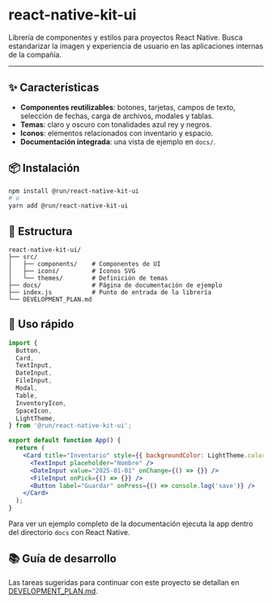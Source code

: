# react-native-kit-ui

Librería de componentes y estilos para proyectos React Native. Busca estandarizar la imagen y experiencia de usuario en las aplicaciones internas de la compañía.

---

## ✨ Características

- **Componentes reutilizables**: botones, tarjetas, campos de texto, selección de fechas, carga de archivos, modales y tablas.
- **Temas**: claro y oscuro con tonalidades azul rey y negros.
- **Iconos**: elementos relacionados con inventario y espacio.
- **Documentación integrada**: una vista de ejemplo en `docs/`.

## 📦 Instalación

```bash
npm install @run/react-native-kit-ui
# o
yarn add @run/react-native-kit-ui
```

## 📁 Estructura

```
react-native-kit-ui/
├── src/
│   ├── components/    # Componentes de UI
│   ├── icons/         # Iconos SVG
│   └── themes/        # Definición de temas
├── docs/              # Página de documentación de ejemplo
├── index.js           # Punto de entrada de la librería
└── DEVELOPMENT_PLAN.md
```

## 🚀 Uso rápido

```jsx
import {
  Button,
  Card,
  TextInput,
  DateInput,
  FileInput,
  Modal,
  Table,
  InventoryIcon,
  SpaceIcon,
  LightTheme,
} from '@run/react-native-kit-ui';

export default function App() {
  return (
    <Card title="Inventario" style={{ backgroundColor: LightTheme.colors.card }}>
      <TextInput placeholder="Nombre" />
      <DateInput value="2025-01-01" onChange={() => {}} />
      <FileInput onPick={() => {}} />
      <Button label="Guardar" onPress={() => console.log('save')} />
    </Card>
  );
}
```

Para ver un ejemplo completo de la documentación ejecuta la app dentro del directorio `docs` con React Native.

## 📚 Guía de desarrollo

Las tareas sugeridas para continuar con este proyecto se detallan en [DEVELOPMENT_PLAN.md](./DEVELOPMENT_PLAN.md).

